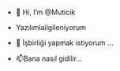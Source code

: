 - 👋 Hi, I’m @Muticik
- Yazılımlailgileniyorum

- 💞️ İşbirliği yapmak istiyorum ...
- 📫Bana nasıl gidilir...

<!---
Muticik/Muticik is a ✨ special ✨ repository because its `README.md` (this file) appears on your GitHub profile.
Gözlerinize göz atmak için Önizleme ağızlarını tıklarsınız
--->
